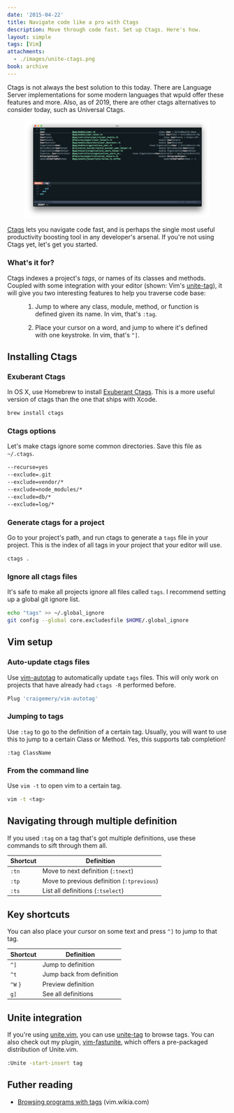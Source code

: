 ```yaml
---
date: '2015-04-22'
title: Navigate code like a pro with Ctags
description: Move through code fast. Set up Ctags. Here's how.
layout: simple
tags: [Vim]
attachments:
  - ./images/unite-ctags.png
book: archive
---
```


<Notice archived>

Ctags is not always the best solution to this today. There are Language Server implementations for some modern languages that wpuld offer these features and more. Also, as of 2019, there are other ctags alternatives to consider today, such as Universal Ctags.

</Notice>

<Figure cover>
<img src='./images/unite-ctags.png' />
</Figure>

[Ctags] lets you navigate code fast, and is perhaps the single most useful productivity boosting tool in any developer's arsenal. If you're not using Ctags yet, let's get you started.

### What's it for?

Ctags indexes a project's _tags_, or names of its classes and methods. Coupled with some integration with your editor (shown: Vim's [unite-tag]), it will give you two interesting features to help you traverse code base:

<figure>

1. Jump to where any class, module, method, or function is defined given its name. In vim, that's `:tag`.

2. Place your cursor on a word, and jump to where it's defined with one keystroke. In vim, that's `^]`.

</figure>

## Installing Ctags

### Exuberant Ctags

In OS X, use Homebrew to install [Exuberant Ctags][ctags]. This is a more useful version of ctags than the one that ships with Xcode.

```bash
brew install ctags
```

### Ctags options

Let's make ctags ignore some common directories. Save this file as `~/.ctags`.

```bash
--recurse=yes
--exclude=.git
--exclude=vendor/*
--exclude=node_modules/*
--exclude=db/*
--exclude=log/*
```

### Generate ctags for a project

Go to your project's path, and run ctags to generate a `tags` file in your project. This is the index of all tags in your project that your editor will use.

```bash
ctags .
```

### Ignore all ctags files

It's safe to make all projects ignore all files called `tags`. I recommend setting up a global git ignore list.

```bash
echo "tags" >> ~/.global_ignore
git config --global core.excludesfile $HOME/.global_ignore
```

## Vim setup

### Auto-update ctags files

Use [vim-autotag] to automatically update `tags` files. This will only work on projects that have already had `ctags -R` performed before.

```bash
Plug 'craigemery/vim-autotag'
```

### Jumping to tags

Use `:tag` to go to the definition of a certain tag. Usually, you will want to use this to jump to a certain Class or Method. Yes, this supports tab completion!

```vim
:tag ClassName
```

### From the command line

Use `vim -t` to open vim to a certain tag.

```bash
vim -t <tag>
```

## Navigating through multiple definition

If you used `:tag` on a tag that's got multiple definitions, use these commands to sift through them all.

| Shortcut | Definition                                 |
| -------- | ------------------------------------------ |
| `:tn`    | Move to next definition (`:tnext`)         |
| `:tp`    | Move to previous definition (`:tprevious`) |
| `:ts`    | List all definitions (`:tselect`)          |

## Key shortcuts

You can also place your cursor on some text and press `^]` to jump to that tag.

| Shortcut | Definition                |
| -------- | ------------------------- |
| `^]`     | Jump to definition        |
| `^t`     | Jump back from definition |
| `^W` `}` | Preview definition        |
| `g]`     | See all definitions       |

## Unite integration

If you're using [unite.vim], you can use [unite-tag] to browse tags. You can also check out my plugin, [vim-fastunite], which offers a pre-packaged distribution of Unite.vim.

```bash
:Unite -start-insert tag
```

## Futher reading

- [Browsing programs with tags](http://vim.wikia.com/wiki/Browsing_programs_with_tags) (vim.wikia.com)

[vim-fastunite]: https://github.com/rstacruz/vim-fastunite
[vim-autotag]: https://github.com/craigemery/vim-autotag
[unite.vim]: https://github.com/Shougo/unite.vim
[unite-tag]: https://github.com/tsukkee/unite-tag
[ctags]: http://ctags.sourceforge.net
